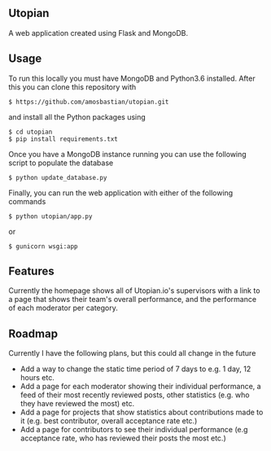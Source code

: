 Utopian
-------

A web application created using Flask and MongoDB.

Usage
-----

To run this locally you must have MongoDB and Python3.6 installed. After this you can clone this repository with

```
$ https://github.com/amosbastian/utopian.git
```

and install all the Python packages using

```
$ cd utopian
$ pip install requirements.txt
```

Once you have a MongoDB instance running you can use the following script to populate the database

```
$ python update_database.py
```

Finally, you can run the web application with either of the following commands

```
$ python utopian/app.py
```

or 

```
$ gunicorn wsgi:app
```

Features
--------

Currently the homepage shows all of Utopian.io's supervisors with a link to a page that shows their team's overall performance, and the performance of each moderator per category.

Roadmap
-------

Currently I have the following plans, but this could all change in the future

* Add a way to change the static time period of 7 days to e.g. 1 day, 12 hours etc.
* Add a page for each moderator showing their individual performance, a feed of their most recently reviewed posts, other statistics (e.g. who they have reviewed the most) etc.
* Add a page for projects that show statistics about contributions made to it (e.g. best contributor, overall acceptance rate etc.)
* Add a page for contributors to see their individual performance (e.g acceptance rate, who has reviewed their posts the most etc.)


